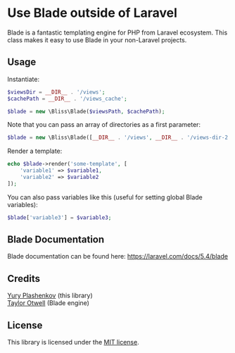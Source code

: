 # Use Blade outside of Laravel

Blade is a fantastic templating engine for PHP from Laravel ecosystem.
This class makes it easy to use Blade in your non-Laravel projects.

## Usage

Instantiate:

```php
$viewsDir = __DIR__ . '/views';
$cachePath = __DIR__ . '/views_cache';

$blade = new \Bliss\Blade($viewsPath, $cachePath);
```

Note that you can pass an array of directories as a first parameter:

```php
$blade = new \Bliss\Blade([__DIR__ . '/views', __DIR__ . '/views-dir-2'], $cachePath);
```

Render a template:

```php
echo $blade->render('some-template', [
    'variable1' => $variable1,
    'variable2' => $variable2
]);
```

You can also pass variables like this (useful for setting global Blade variables):

```php
$blade['variable3'] = $variable3;
```

## Blade Documentation

Blade documentation can be found here: https://laravel.com/docs/5.4/blade

## Credits

[Yury Plashenkov](https://github.com/plashenkov) (this library)  
[Taylor Otwell](https://github.com/taylorotwell) (Blade engine)

## License

This library is licensed under the [MIT license](LICENSE.md).
